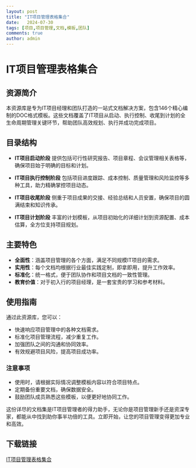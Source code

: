 ```yaml
---
layout: post
title: "IT项目管理表格集合"
date:   2024-07-30
tags: [项目,项目管理,文档,模板,团队]
comments: true
author: admin
---
```

# IT项目管理表格集合

## 资源简介

本资源库是专为IT项目经理和团队打造的一站式文档解决方案，包含146个精心编制的DOC格式模板。这些文档覆盖了IT项目从启动、执行控制、收尾到计划的全生命周期管理关键环节，帮助团队高效规划、执行并成功完成项目。

## 目录结构

- **IT项目启动阶段**
  提供包括可行性研究报告、项目章程、会议管理相关表格等，确保项目始于明确的目标和计划。
  
- **IT项目执行控制阶段**
  包括项目进度跟踪、成本控制、质量管理和风险监控等多种工具，助力精确掌控项目动态。
  
- **IT项目收尾阶段**
  侧重于项目成果的交接、经验总结和人员安置，确保项目的圆满结束和知识传承。
  
- **IT项目计划阶段**
  丰富的计划模板，从项目初始化的详细计划到资源配置、成本估算，全方位支持项目规划。

## 主要特色

- **全面性**：涵盖项目管理的各个方面，满足不同规模IT项目的需求。
- **实用性**：每个文档均根据行业最佳实践定制，即拿即用，提升工作效率。
- **标准化**：统一格式，便于团队协作和项目文档的一致性管理。
- **教育价值**：对于初入行的项目经理，是一套宝贵的学习和参考材料。

## 使用指南

通过此资源库，您可以：
- 快速响应项目管理中的各种文档需求。
- 标准化项目管理流程，减少重复工作。
- 加强团队之间的沟通和协同效率。
- 有效规避项目风险，提高项目成功率。

### 注意事项

- 使用时，请根据实际情况调整模板内容以符合项目特点。
- 定期备份重要文档，确保数据安全。
- 鼓励团队成员熟悉这些模板，以便更好地协同工作。

这份详尽的文档集是IT项目管理者的得力助手，无论你是项目管理新手还是资深专家，都能从中找到助你事半功倍的工具。立即开始，让您的项目管理变得更加专业和高效。

## 下载链接

[IT项目管理表格集合](https://pan.quark.cn/s/0cf9235a2473)